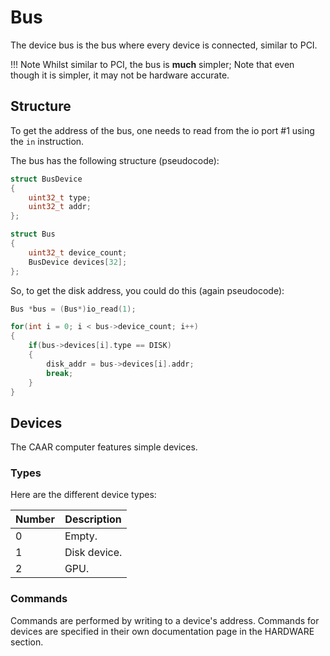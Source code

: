 # Bus
The device bus is the bus where every device is connected, similar to PCI.

!!! Note 
	Whilst similar to PCI, the bus is **much** simpler; Note that even though it is simpler, it may not be hardware accurate.

## Structure
To get the address of the bus, one needs to read from the io port #1 using the `in` instruction.

The bus has the following structure (pseudocode):
```c
struct BusDevice
{
    uint32_t type;
    uint32_t addr;
};

struct Bus
{
    uint32_t device_count;
    BusDevice devices[32];
};
```

So, to get the disk address, you could do this (again pseudocode):

```c
Bus *bus = (Bus*)io_read(1);

for(int i = 0; i < bus->device_count; i++)
{
    if(bus->devices[i].type == DISK)
    {
        disk_addr = bus->devices[i].addr;
        break;
    }
}
```

## Devices
The CAAR computer features simple devices.

### Types

Here are the different device types:

| Number | Description  |
| ------ | ------------ |
| 0      | Empty.       |
| 1      | Disk device. |
| 2      | GPU.         |

### Commands

Commands are performed by writing to a device's address.
Commands for devices are specified in their own documentation page in the HARDWARE section.
